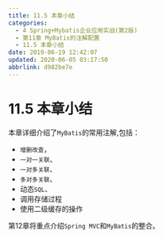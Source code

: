 ```yaml
---
title: 11.5 本章小结
categories: 
  - 4 Spring+Mybatis企业应用实战(第2版)
  - 第11章 MyBatis的注解配置
  - 11.5 本章小结
date: 2019-06-19 12:42:07
updated: 2020-06-05 03:17:50
abbrlink: d982be7e
---
```

# 11.5 本章小结 #
本章详细介绍了`MyBatis`的常用注解,包括：
- `增删改查`，
- `一对一关联`、
- `一对多关联`、
- `多对多关联`、
- 动态`SQL`、
- 调用存储过程
- 使用二级缓存的操作

第12章将重点介绍`Spring MVC`和`MyBatis`的整合。

